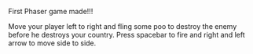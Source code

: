 First Phaser game made!!!

Move your player left to right and fling some poo to destroy the enemy before he destroys your country. 
Press spacebar to fire and right and left arrow to move side to side. 